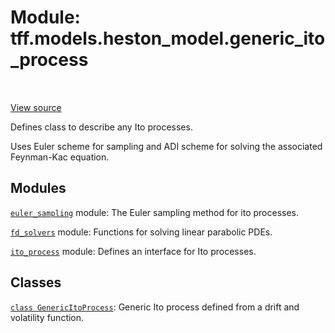 <div itemscope itemtype="http://developers.google.com/ReferenceObject">
<meta itemprop="name" content="tff.models.heston_model.generic_ito_process" />
<meta itemprop="path" content="Stable" />
</div>

# Module: tff.models.heston_model.generic_ito_process

<!-- Insert buttons and diff -->

<table class="tfo-notebook-buttons tfo-api" align="left">
</table>

<a target="_blank" href="https://github.com/google/tf-quant-finance/blob/master/tf_quant_finance/models/generic_ito_process.py">View source</a>



Defines class to describe any Ito processes.


Uses Euler scheme for sampling and ADI scheme for solving the associated
Feynman-Kac equation.

## Modules

[`euler_sampling`](../../../tff/models/euler_sampling.md) module: The Euler sampling method for ito processes.

[`fd_solvers`](../../../tff/math/pde/fd_solvers.md) module: Functions for solving linear parabolic PDEs.

[`ito_process`](../../../tff/models/heston_model/generic_ito_process/ito_process.md) module: Defines an interface for Ito processes.

## Classes

[`class GenericItoProcess`](../../../tff/models/GenericItoProcess.md): Generic Ito process defined from a drift and volatility function.

